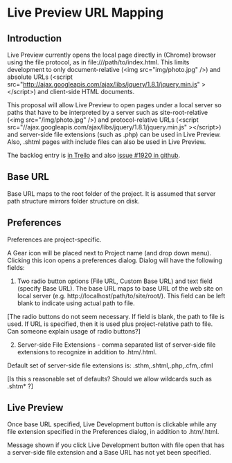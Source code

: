 # Live Preview URL Mapping

## Introduction

Live Preview currently opens the local page directly in (Chrome) browser using the file protocol, as in file:///path/to/index.html. This limits development to only document-relative (&lt;img src="img/photo.jpg" /&gt;) and absolute URLs (&lt;script src="http://ajax.googleapis.com/ajax/libs/jquery/1.8.1/jquery.min.js" &gt;&lt;/script&gt;) and client-side HTML documents.

This proposal will allow Live Preview to open pages under a local server so paths that have to be interpreted by a server such as site-root-relative (&lt;img src="/img/photo.jpg" /&gt;) and protocol-relative URLs (&lt;script src="//ajax.googleapis.com/ajax/libs/jquery/1.8.1/jquery.min.js" &gt;&lt;/script&gt;) and server-side file extensions (such as .php) can be used in Live Preview. Also, .shtml pages with include files can also be used in Live Preview.

The backlog entry is [in Trello](https://trello.com/card/3-url-mapping-for-live-development/4f90a6d98f77505d7940ce88/664) and also [issue #1920 in github](https://github.com/adobe/brackets/issues/1920).

## Base URL

Base URL maps to the root folder of the project. It is assumed that server path structure mirrors folder structure on disk.

## Preferences

Preferences are project-specific.

A Gear icon will be placed next to Project name (and drop down menu). Clicking this icon opens a preferences dialog. Dialog will have the following fields:

1. Two radio button options (File URL, Custom Base URL) and text field (specify Base URL). The base URL maps to base URL of the web site on local server (e.g. http://localhost/path/to/site/root/). This field can be left blank to indicate using actual path to file.

[The radio buttons do not seem necessary. If field is blank, the path to file is used. If URL is specified, then it is used plus project-relative path to file. Can someone explain usage of radio buttons?]

2. Server-side File Extensions - comma separated list of server-side file extensions to recognize in addition to .htm/.html.

Default set of server-side file extensions is: .sthm,.shtml,.php,.cfm,.cfml

[Is this s reasonable set of defaults? Should we allow wildcards such as .shtm* ?]

## Live Preview

Once base URL specified, Live Development button is clickable while any file extension specified in the Preferences dialog, in addition to .htm/.html.

Message shown if you click Live Development button with file open that has a server-side file extension and a Base URL has not yet been specified.

